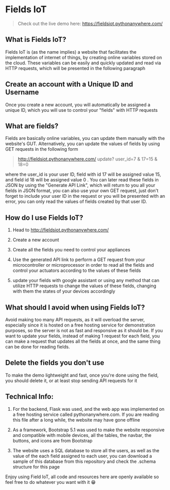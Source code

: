 # Fields IoT

> Check out the live demo here: https://fieldsiot.pythonanywhere.com/


## What is Fields IoT?
Fields IoT is (as the name implies) a website that facilitates the implementation of internet of things, by creating online variables stored on the cloud. These variables can be easily and quickly updated and read via HTTP requests, which will be presented in the following paragraph


## Create an account with a Unique ID and Username
Once you create a new account, you will automatically be assigned a unique ID, which you will use to control your "fields" with HTTP requests


## What are fields?
Fields are basically online variables, you can update them manually with the website's GUT. Alternatively, you can update the values of fields by using GET requests in the following form
> http://fieldsiot.pythonanywhere.com/  update?  user_id=7  &  17=15  &  18=0

where the user_id is your user ID, field with id 17 will be assigned value 15, and field id 18 will be assigned value 0 .
You can later read these fields in JSON by using the "Generate API Link", which will return to you all your fields in JSON format, you can also use your own GET request, just don't forget to include your user ID in the request or you will be presented with an error, you can only read the values of fields created by that user ID.


## How do I use Fields IoT?
1. Head to http://fieldsiot.pythonanywhere.com/

1. Create a new account

1. Create all the fields you need to control your appliances

1. Use the generated API link to perform a GET request from your microcontroller or microprocessor in order to read all the fields and control your actuators according to the values of these fields

1. update your fields with google assistant or using any method that can utilize HTTP requests to change the values of these fields, changing with them the states of your devices accordingly


## What should I avoid when using Fields IoT?
Avoid making too many API requests, as it will overload the server, especially since it is hosted on a free hosting service for demonstration purposes, so the server is not as fast and responsive as it should be. If you want to update your fields, instead of making 1 request for each field, you can make a request that updates all the fields at once, and the same thing can be done for reading fields.


## Delete the fields you don't use
To make the demo lightweight and fast, once you're done using the field, you should delete it, or at least stop sending API requests for it


## Technical Info:
1. For the backend, Flask was used, and the web app was implemented on a free hosting service called pythonanywhere.com. If you are reading this file after a long while, the website may have gone offline

1. As a framework, Bootstrap 5.1 was used to make the website responsive and compatible with mobile devices, all the tables, the navbar, the buttons, and icons are from Bootstrap

1. The website uses a SQL database to store all the users, as well as the value of the each field assigned to each user, you can download a sample of this database from this repository and check the .schema structure for this page


Enjoy using Field IoT, all code and resources here are openly available so feel free to do whatever you want with it 😁
